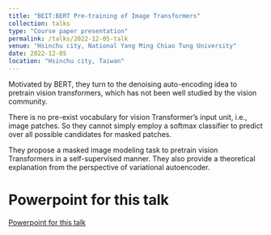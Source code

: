 ```yaml
---
title: "BEIT:BERT Pre-training of Image Transformers"
collection: talks
type: "Course paper presentation"
permalink: /talks/2022-12-05-talk
venue: "Hsinchu city, National Yang Ming Chiao Tung University"
date: 2022-12-05
location: "Hsinchu city, Taiwan"
---
```


Motivated by BERT, they turn to the denoising auto-encoding idea to pretrain vision transformers, which has not been well studied by the vision community.

There is no pre-exist vocabulary for vision Transformer’s input unit, i.e., image patches. So they cannot simply employ a softmax classifier to predict over all possible candidates for masked patches.

They propose a masked image modeling task to pretrain vision Transformers in a self-supervised manner. They also provide a theoretical explanation from the perspective of variational autoencoder.

Powerpoint for this talk
======
[Powerpoint for this talk](https://www.slideshare.net/jacksonChen22/beitbert-pretraining-of-image-transformerspdf)